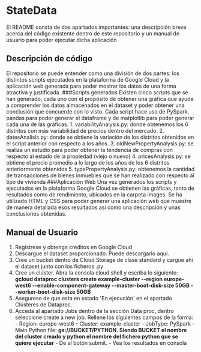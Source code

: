 # StateData

El README consta de dos apartados importantes: una descripción breve acerca del código existente dentro de este repositorio y un manual de usuario para poder ejecutar dicha aplicación

## Descripción de código

El repositorio se puede entender como una división de dos partes: los distintos scripts ejecutados en la plataforma de Google Cloud y la aplicación web generada para poder mostrar los datos de una forma atractiva y justificada.
###Scripts generados
Existen cinco scripts que se han generado, cada uno con el propósito de obtener una gráfica que ayude a comprender los datos almacenados en el dataset y poder obtener una conclusión que concuerde con lo visto. Cada script hace uso de PySpark, pandas para poder generar el dataframe y de matplotlib para poder generar cada una de las gráficas.
    1. variabilityAnalysis.py: donde obtenemos los 6 distritos con más variabilidad de precios dentro del mercado.
    2. datesAnalisis.py: donde se obtiene la variación de los distritos obtenidos en el script anterior con respecto a los años.
    3. oldNewPropertyAnalysis.py: se realiza un estudio para poder obtener la tendencia de compras con respecto al estado de la propiedad (viejo o nuevo)
    4. pricesAnalysis.py: se obtiene el precio promedio a lo largo de los años de los 6 distritos anteriormente obtenidos 
    5. typePropertyAnalysis.py: obtenemos la cantidad de transacciones de bienes inmuebles que se han realizado con respecto al tipo de vivienda 
###Aplicación Web
Una vez generados los scripts y ejecutados en la plataforma Google Cloud se obtienen las gráficas, tanto de resultados como de rendimiento, ubicados en la carpeta images.
Se ha utilizado HTML y CSS para poder generar una aplicación web que muestre de manera detallada esos resultados así como una descripción y unas conclusiones obtenidas.

## Manual de Usuario
  1. Registrese y obtenga créditos en Google Cloud
  2. Descargue el dataset proporcionado. Puede descargarlo aquí.
  3. Cree un bucket dentro de Cloud Storage de clase standard y cargue ahi el dataset junto con los ficheros .py
  4. Cree un clúster. Abra la consola cloud shell y escriba lo siguiente: **gcloud dataproc clusters create example-cluster --region europe-west6 --enable-component-gateway --master-boot-disk-size 50GB --worker-boot-disk-size 50GB**
  5. Asegurese de que esta en estado 'En ejecución' en el apartado Clústeres de Dataproc.
  6. Acceda al apartado Jobs dentro de la sección Data proc, dentro seleccione create a new job. Rellene los siguientes campos de la forma:
    - Region: europe-west6
    - Cluster: example-cluster
    - JobType: PySpark
    - Main Python file: **gs://BUCKET/PYTHON. Siendo BUCKET el nombre del cluster creado y python el nombre del fichero python que se quiere ejecutar**
    - De al botón submit.
    - Vea los resultados en consola
